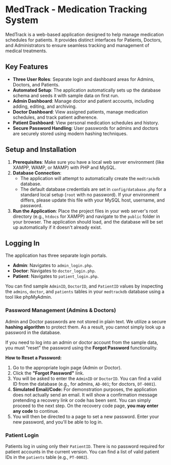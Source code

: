 # MedTrack - Medication Tracking System

MedTrack is a web-based application designed to help manage medication schedules for patients. It provides distinct interfaces for Patients, Doctors, and Administrators to ensure seamless tracking and management of medical treatments.

## Key Features

*   **Three User Roles**: Separate login and dashboard areas for Admins, Doctors, and Patients.
*   **Automated Setup**: The application automatically sets up the database schema and seeds it with sample data on first run.
*   **Admin Dashboard**: Manage doctor and patient accounts, including adding, editing, and archiving.
*   **Doctor Dashboard**: View assigned patients, manage medication schedules, and track patient adherence.
*   **Patient Dashboard**: View personal medication schedules and history.
*   **Secure Password Handling**: User passwords for admins and doctors are securely stored using modern hashing techniques.

## Setup and Installation

1.  **Prerequisites**: Make sure you have a local web server environment (like XAMPP, WAMP, or MAMP) with PHP and MySQL.
2.  **Database Connection**:
    *   The application will attempt to automatically create the `medtrackdb` database.
    *   The default database credentials are set in `config/database.php` for a standard local setup (`root` with no password). If your environment differs, please update this file with your MySQL host, username, and password.
3.  **Run the Application**: Place the project files in your web server's root directory (e.g., `htdocs` for XAMPP) and navigate to the `public` folder in your browser. The application should load, and the database will be set up automatically if it doesn't already exist.

## Logging In

The application has three separate login portals.

*   **Admin**: Navigates to `admin_login.php`.
*   **Doctor**: Navigates to `doctor_login.php`.
*   **Patient**: Navigates to `patient_login.php`.

You can find sample `AdminID`, `DoctorID`, and `PatientID` values by inspecting the `admins`, `doctor`, and `patients` tables in your `medtrackdb` database using a tool like phpMyAdmin.

### Password Management (Admins & Doctors)

Admin and Doctor passwords are not stored in plain text. We utilize a secure **hashing algorithm** to protect them. As a result, you cannot simply look up a password in the database.

If you need to log into an admin or doctor account from the sample data, you must "reset" the password using the **Forgot Password** functionality.

**How to Reset a Password:**

1.  Go to the appropriate login page (Admin or Doctor).
2.  Click the **"Forgot Password"** link.
3.  You will be asked to enter the `AdminID` or `DoctorID`. You can find a valid ID from the database (e.g., for admins, `AD-001`; for doctors, `DT-0001`).
4.  **Simulated Email/Code:** For demonstration purposes, the application does not actually send an email. It will show a confirmation message pretending a recovery link or code has been sent. You can simply proceed to the next step. On the recovery code page, **you may enter any code** to continue.
5.  You will then be directed to a page to set a new password. Enter your new password, and you'll be able to log in.

### Patient Login

Patients log in using only their `PatientID`. There is no password required for patient accounts in the current version. You can find a list of valid patient IDs in the `patients` table (e.g., `PT-0002`). 